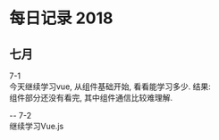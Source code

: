 每日记录 2018
===
七月
--
7-1  
今天继续学习vue, 从组件基础开始, 看看能学习多少.
结果:  
组件部分还没有看完, 其中组件通信比较难理解.

--
7-2  
继续学习Vue.js
